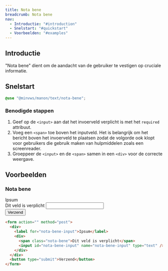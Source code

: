 ```yaml
---
title: Nota bene
breadcrumb: Nota bene
nav:
  - Introductie: "#introduction"
  - Snelstart: "#quickstart"
  - Voorbeelden: "#examples"
---
```


<h2 id="introduction">Introductie</h2>

"Nota bene" dient om de aandacht van de gebruiker te vestigen op cruciale informatie.

<h2 id="quickstart">Snelstart</h2>

```scss
@use "@minvws/manon/text/nota-bene";
```

### Benodigde stappen

1.  Geef op de `<input>` aan dat het invoerveld verplicht is met het `required`
    attribuut.
2.  Voeg een `<span>` toe boven het inputveld. Het is belangrijk om het bericht
    boven het invoerveld te plaatsen zodat de volgorde ook klopt voor gebruikers
    die gebruik maken van hulpmiddelen zoals een screenreader.
3.  Groeppeer de `<input>` en de `<span>` samen in een `<div>` voor de correcte
    weergave.

<h2 id="examples">Voorbeelden</h2>

### Nota bene

<form action="" method="post">
  <div>
    <label for="nota-bene-input">Ipsum</label>
    <div>
      <span class="nota-bene">Dit veld is verplicht</span>
      <input id="nota-bene-input" name="nota-bene-input" type="text" />
    </div>
  </div>
  <button type="submit">Verzend</button>
</form>

```html
<form action="" method="post">
  <div>
    <label for="nota-bene-input">Ipsum</label>
    <div>
      <span class="nota-bene">Dit veld is verplicht</span>
      <input id="nota-bene-input" name="nota-bene-input" type="text" />
    </div>
  </div>
  <button type="submit">Verzend</button>
</form>
```
